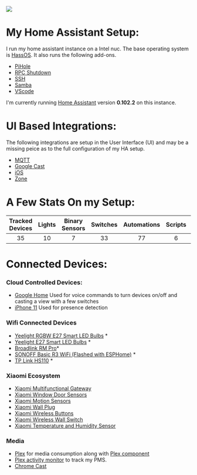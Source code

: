 <div align="center">
  <img src="https://github.com/home-assistant/home-assistant-assets/blob/master/loading-screen.gif" style="display:block; margin:0 auto;">
</div>

# My Home Assistant Setup:

I run my home assistant instance on a Intel nuc.  The base operating system is [HassOS](https://github.com/home-assistant/hassos). It also runs the following add-ons. 

* [PiHole](https://github.com/hassio-addons/addon-pi-hole)
* [RPC Shutdown](https://www.home-assistant.io/addons/rpc_shutdown/)
* [SSH](https://www.home-assistant.io/addons/ssh/)
* [Samba](https://www.home-assistant.io/addons/samba/)
* [VScode](https://github.com/hassio-addons/addon-vscode)

I'm currently running [Home Assistant](https://home-assistant.io) version __0.102.2__ on this instance.

# UI Based Integrations:
The following integrations are setup in the User Interface (UI) and may be a missing peice as to the full configuration of my HA setup.  

* [MQTT](https://www.home-assistant.io/integrations/mqtt/)
* [Google Cast](https://www.home-assistant.io/integrations/cast/)
* [iOS](https://www.home-assistant.io/integrations/ios/)
* [Zone](https://www.home-assistant.io/integrations/zone/)

# A Few Stats On my Setup:
| Tracked Devices | Lights | Binary Sensors | Switches | Automations | Scripts | Sensors | Zwave Devices |
|:---------------:|:------:|:--------------:|:--------:|:-----------:|:-------:|:-------:|:-------------:|
|35               |10      |7               |33        |77           |6        |150      |8              | 

# Connected Devices:

### Cloud Controlled Devices:

* [Google Home](https://store.google.com/us/product/google_home) Used for voice commands to turn devices on/off and casting a view with a few switches
* [iPhone 11](https://www.apple.com/iphone-11/) Used for presence detection

### Wifi Connected Devices
* [Yeelight RGBW E27 Smart LED Bulbs](http://www.gearbest.com/smart-lighting/pp_361555.html) *
* [Yeelight E27 Smart LED Bulbs](http://www.gearbest.com/smart-light-bulb/pp_278478.html) *
* [Broadlink RM Pro](https://www.gearbest.com/smart-home-controls/pp_255607.html?wid=1433363)*
* [SONOFF Basic R3 WiFi (Flashed with ESPHome)](https://www.gearbest.com/smart-socket-plug/pp_009363914208.html?wid=1433363) *
* [TP Link HS110](https://www.kasasmart.com/us/products/smart-plugs/kasa-smart-plug-energy-monitoring-hs110) *

### Xiaomi Ecosystem
* [Xiaomi Multifunctional Gateway](https://www.gearbest.com/living-appliances/pp_344667.html)
* [Xiaomi Window Door Sensors](https://www.gearbest.com/smart-light-bulb/pp_257677.html)
* [Xiaomi Motion Sensors](https://www.gearbest.com/smart-light-bulb/pp_257678.html)
* [Xiaomi Wall Plug](https://www.gearbest.com/living-appliances/pp_344666.html)
* [Xiaomi Wireless Buttons](https://www.gearbest.com/smart-light-bulb/pp_257679.html)
* [Xiaomi Wireless Wall Switch](https://www.gearbest.com/alarm-systems/pp_610095.html)
* [Xiaomi Temperature and Humidity Sensor](https://www.gearbest.com/living-appliances/pp_344665.html)

### Media
* [Plex](https://www.plex.tv/) for media consumption along with [Plex component](https://home-assistant.io/components/media_player.plex/)
* [Plex activity monitor](https://home-assistant.io/components/sensor.plex/) to track my PMS.
* [Chrome Cast](https://store.google.com/us/product/chromecast)